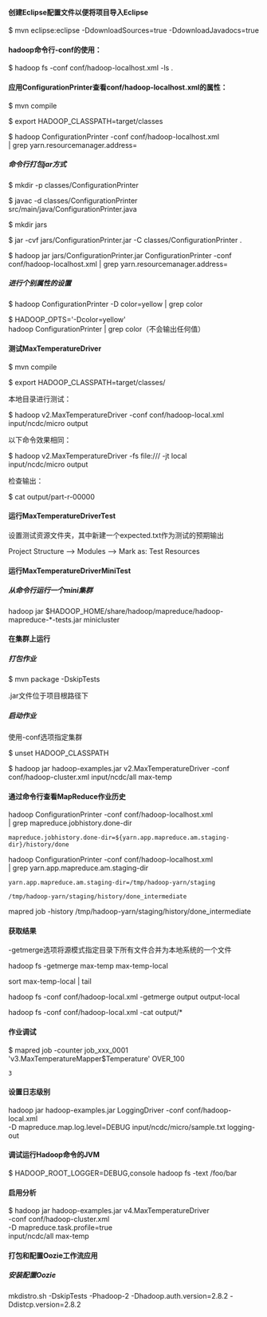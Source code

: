 #### 创建Eclipse配置文件以便将项目导入Eclipse
$ mvn eclipse:eclipse -DdownloadSources=true -DdownloadJavadocs=true

#### hadoop命令行-conf的使用：
$ hadoop fs -conf conf/hadoop-localhost.xml -ls .

#### 应用ConfigurationPrinter查看conf/hadoop-localhost.xml的属性：
$ mvn compile

$ export HADOOP_CLASSPATH=target/classes

$ hadoop ConfigurationPrinter -conf conf/hadoop-localhost.xml \
| grep yarn.resourcemanager.address=

##### 命令行打包jar方式
$ mkdir -p classes/ConfigurationPrinter

$ javac -d classes/ConfigurationPrinter src/main/java/ConfigurationPrinter.java

$ mkdir jars

$ jar -cvf jars/ConfigurationPrinter.jar -C classes/ConfigurationPrinter .

$ hadoop jar jars/ConfigurationPrinter.jar ConfigurationPrinter -conf conf/hadoop-localhost.xml | grep yarn.resourcemanager.address=

##### 进行个别属性的设置
$ hadoop ConfigurationPrinter -D color=yellow | grep color

$ HADOOP_OPTS='-Dcolor=yellow' \
hadoop ConfigurationPrinter | grep color（不会输出任何值）

#### 测试MaxTemperatureDriver
$ mvn compile

$ export HADOOP_CLASSPATH=target/classes/

本地目录进行测试：

$ hadoop v2.MaxTemperatureDriver -conf conf/hadoop-local.xml \
  input/ncdc/micro output

以下命令效果相同：

$ hadoop v2.MaxTemperatureDriver -fs file:/// -jt local \
  input/ncdc/micro output
  
检查输出：

$ cat output/part-r-00000

#### 运行MaxTemperatureDriverTest
设置测试资源文件夹，其中新建一个expected.txt作为测试的预期输出

Project Structure —> Modules —> Mark as: Test Resources

#### 运行MaxTemperatureDriverMiniTest
##### 从命令行运行一个mini集群
hadoop jar $HADOOP_HOME/share/hadoop/mapreduce/hadoop-mapreduce-*-tests.jar minicluster

#### 在集群上运行
##### 打包作业
$ mvn package -DskipTests

.jar文件位于项目根路径下

##### 启动作业
使用-conf选项指定集群

$ unset HADOOP_CLASSPATH

$ hadoop jar hadoop-examples.jar v2.MaxTemperatureDriver -conf conf/hadoop-cluster.xml input/ncdc/all max-temp

#### 通过命令行查看MapReduce作业历史
hadoop ConfigurationPrinter -conf conf/hadoop-localhost.xml\
| grep mapreduce.jobhistory.done-dir

    mapreduce.jobhistory.done-dir=${yarn.app.mapreduce.am.staging-dir}/history/done

hadoop ConfigurationPrinter -conf conf/hadoop-localhost.xml \
| grep yarn.app.mapreduce.am.staging-dir

    yarn.app.mapreduce.am.staging-dir=/tmp/hadoop-yarn/staging

    /tmp/hadoop-yarn/staging/history/done_intermediate
    
mapred job -history /tmp/hadoop-yarn/staging/history/done_intermediate

#### 获取结果
-getmerge选项将源模式指定目录下所有文件合并为本地系统的一个文件

hadoop fs -getmerge max-temp max-temp-local

sort max-temp-local | tail

hadoop fs -conf conf/hadoop-local.xml -getmerge output output-local

hadoop fs -conf conf/hadoop-local.xml -cat output/*

#### 作业调试
$ mapred job -counter job_xxx_0001 \
'v3.MaxTemperatureMapper$Temperature' OVER_100

    3

#### 设置日志级别
hadoop jar hadoop-examples.jar LoggingDriver -conf conf/hadoop-local.xml \
-D mapreduce.map.log.level=DEBUG input/ncdc/micro/sample.txt logging-out

#### 调试运行Hadoop命令的JVM
$ HADOOP_ROOT_LOGGER=DEBUG,console hadoop fs -text /foo/bar

#### 启用分析
$ hadoop jar hadoop-examples.jar v4.MaxTemperatureDriver \
-conf conf/hadoop-cluster.xml \
-D mapreduce.task.profile=true \
input/ncdc/all max-temp

#### 打包和配置Oozie工作流应用
##### 安装配置Oozie
mkdistro.sh -DskipTests -Phadoop-2 -Dhadoop.auth.version=2.8.2 -Ddistcp.version=2.8.2
